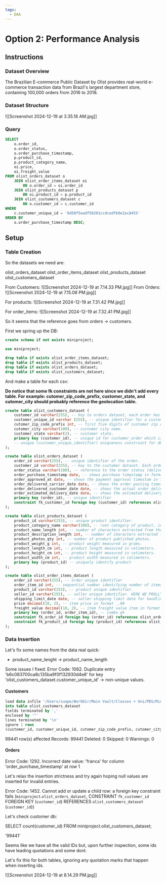 ```yaml
---
tags:
  - DAA
---
```

# Option 2: Performance Analysis

## Instructions

### Dataset Overview

The Brazilian E-commerce Public Dataset by Olist provides real-world e-commerce transaction
data from Brazil's largest department store, containing 100,000 orders from 2016 to 2018.

### Dataset Structure

![[Screenshot 2024-12-19 at 3.35.18 AM.jpg]]

### Query

```sql
SELECT 
	o.order_id, 
	o.order_status, 
	o.order_purchase_timestamp, 
	p.product_id, 
	p.product_category_name, 
	oi.price, 
	oi.freight_value 
FROM olist_orders_dataset o 
	JOIN olist_order_items_dataset oi 
		ON o.order_id = oi.order_id
	JOIN olist_products_dataset p 
		ON oi.product_id = p.product_id 
	JOIN olist_customers_dataset c 
		ON o.customer_id = c.customer_id 
WHERE 
	c.customer_unique_id = '8d50f5eadf50201ccdcedfb9e2ac8455' 
ORDER BY 
	o.order_purchase_timestamp DESC;
```

## Setup 

### Table Creation

So the datasets we need are:

olist_orders_dataset
olist_order_items_dataset
olist_products_dataset
olist_customers_dataset

From Customers:
![[Screenshot 2024-12-19 at 7.14.33 PM.jpg]]
From Orders:
![[Screenshot 2024-12-19 at 7.15.08 PM.jpg]]

For products:
![[Screenshot 2024-12-19 at 7.31.42 PM.jpg]]

For order_items:
![[Screenshot 2024-12-19 at 7.32.41 PM.jpg]]

So it seems that the reference goes from orders -> customers.

First we spring up the DB:

```sql
create schema if not exists miniproject;

use miniproject;

drop table if exists olist_order_items_dataset;
drop table if exists olist_products_dataset;
drop table if exists olist_orders_dataset;
drop table if exists olist_customers_dataset;
```

And make a table for each csv:

**Do notice that some fk constraints are not here since we didn't add every table. For example: cutomer_zip_code_prefix, customer_state, and cutomer_city should probably reference the geolocation table.**

```sql
create table olist_customers_dataset (
    customer_id varchar(255), -- key to orders dataset, each order has a unique customer id.
    customer_unique_id varchar (255), -- unique identifier for a customer.
    cutomer_zip_code_prefix int, -- first five digits of customer zip code.
    cutomer_city varchar(100), -- customer city name.
    customer_state varchar(2), -- customer state.
    primary key (customer_id), -- unique id for customer_order which is what this db represents tbh
    -- unique (customer_unique_identifier) uniqueness constraint for db integrity; removed due to constraint failure from data
);
```
```sql
create table olist_orders_dataset (
	order_id varchar(255), -- unique identifier of the order.
    customer_id varchar(255), -- key to the customer dataset. Each order has a unique customer_id.
    order_status varchar(100), -- reference to the order status (delivered, shipped, etc.
    order_purchase_timestamp date, -- shows purchase timestamp in format: 2017-10-02 10:56:33.
    order_approved_at date, -- shows the payment approval timestam in format: 2017-10-02 10:56:33.
    order_delivered_carrier_date date, -- shows the order posting timestamp. When it was handled to the logistic partner.
    order_delivered_custoemr_date date, -- shows the actual order delivery date to the customer.
    order_estimated_delivery_date date, -- shows the estimated delivery date that was informed to customer at the purchase moment.
    primary key (order_id), -- unique identifier
	constraint fk_customer_id foreign key (customer_id) references olist_customers_dataset(customer_id)
);
```
```sql
create table olist_products_dataset (
	product_id varchar(255), -- unique product identifier.
    product_category_name varchar(100), -- root category of product, in Portuguese.
    product_name_length int, -- number of characters extracted from the product name.
    product_description_length int, -- number of characters extracted from the product description.
    product_photos_qty int, -- number of product published photos.
    product_weight_g int, -- product weight measured in grams.
    product_length_cm int, -- product length measured in cetimeters.
    product_height_cm int, -- product height measured in cetimeters.
    product_width_cm int, -- product width measured in cetimeters.
    primary key (product_id) -- uniquely identify product
);
```
```sql
create table olist_order_items_dataset (
	order_id varchar(255), -- order unique identifier
    order_item_id int, -- sequential number identifying number of items included in the same order.
    product_id varchar(255), -- product unique identifier.
    seller_id varchar(255), -- seller unique identifier. HERE WE PROLLY WANT REFERENCE TO SELLER BUT RIP SELLER TABLE.
    shipping_limit_date date, -- seller shipping limit date for handling the order over to the logistic partner in format: 2017-10-02 10:56:33.
    price decimal(10, 2), -- item price in format _.00
    freight_value decimal(10, 2), -- item freight value item in format _.00 (if an order has more than one item the freight value is splitted between items)
    primary key (order_id, order_item_id), -- combo pk
    constraint fk_order_id foreign key (order_id) references olist_orders_dataset(order_id),
    constraint fk_product_id foreign key (product_id) references olist_products_dataset(product_id)
);
```

### Data Insertion

Let's fix some names from the data real quick:
- product_name_lenght -> product_name_length

Some issues I fixed:
Error Code: 1062. Duplicate entry 'b6c083700ca8c135ba9f0f132930d4e8' for key 'olist_customers_dataset.customer_unique_id' -> non-unique values.

#### Customers
```sql
load data infile '/Users/suape/WorkDir/Main Vault/Classes + Uni/PDS/MiniProject/DataSource/olist_customers_dataset.csv'
into table olist_customers_dataset
fields terminated by ','
enclosed by '"' 
lines terminated by '\n' 
ignore 1 rows 
(customer_id, customer_unique_id, cutomer_zip_code_prefix, cutomer_city, customer_state);
```

99441 row(s) affected Records: 99441  Deleted: 0  Skipped: 0  Warnings: 0

#### Orders
Error Code: 1292. Incorrect date value: 'franca' for column 'order_purchase_timestamp' at row 1

Let's relax the insertion strictness and try again hoping null values are inserted for invalid entries.

Error Code: 1452. Cannot add or update a child row: a foreign key constraint fails (`miniproject`.`olist_orders_dataset`, CONSTRAINT `fk_customer_id` FOREIGN KEY (`customer_id`) REFERENCES `olist_customers_dataset` (`customer_id`))

Let's check customer db:

SELECT count(customer_id) FROM miniproject.olist_customers_dataset;

'99441'

Seems like we have all the valid IDs but, upon further inspection, some ids have leading quotations and some dont.

Let's fix this for both tables, ignoring any quotation marks that happen when inserting ids.

![[Screenshot 2024-12-19 at 8.14.29 PM.jpg]]

```python

```

```sql

```